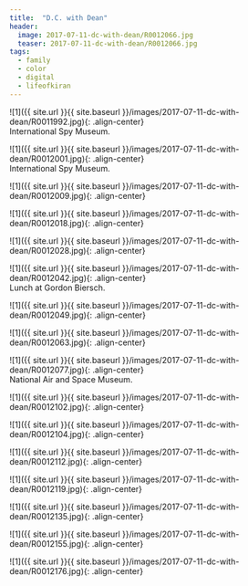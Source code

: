 ```yaml
---
title:  "D.C. with Dean"
header:
  image: 2017-07-11-dc-with-dean/R0012066.jpg
  teaser: 2017-07-11-dc-with-dean/R0012066.jpg
tags: 
  - family
  - color
  - digital
  - lifeofkiran
---
```


<p></p>
![1]({{ site.url }}{{ site.baseurl }}/images/2017-07-11-dc-with-dean/R0011992.jpg){: .align-center}
<figcaption>International Spy Museum.</figcaption>
<p></p>

<p></p>
![1]({{ site.url }}{{ site.baseurl }}/images/2017-07-11-dc-with-dean/R0012001.jpg){: .align-center}
<figcaption>International Spy Museum.</figcaption>
<p></p>

<p></p>
![1]({{ site.url }}{{ site.baseurl }}/images/2017-07-11-dc-with-dean/R0012009.jpg){: .align-center}
<figcaption> </figcaption>
<p></p>

<p></p>
![1]({{ site.url }}{{ site.baseurl }}/images/2017-07-11-dc-with-dean/R0012018.jpg){: .align-center}
<figcaption> </figcaption>
<p></p>

<p></p>
![1]({{ site.url }}{{ site.baseurl }}/images/2017-07-11-dc-with-dean/R0012028.jpg){: .align-center}
<figcaption> </figcaption>
<p></p>

<p></p>
![1]({{ site.url }}{{ site.baseurl }}/images/2017-07-11-dc-with-dean/R0012042.jpg){: .align-center}
<figcaption>Lunch at Gordon Biersch.</figcaption>
<p></p>

<p></p>
![1]({{ site.url }}{{ site.baseurl }}/images/2017-07-11-dc-with-dean/R0012049.jpg){: .align-center}
<figcaption> </figcaption>
<p></p>

<p></p>
![1]({{ site.url }}{{ site.baseurl }}/images/2017-07-11-dc-with-dean/R0012063.jpg){: .align-center}
<figcaption> </figcaption>
<p></p>

<p></p>
![1]({{ site.url }}{{ site.baseurl }}/images/2017-07-11-dc-with-dean/R0012077.jpg){: .align-center}
<figcaption>National Air and Space Museum.</figcaption>
<p></p>

<p></p>
![1]({{ site.url }}{{ site.baseurl }}/images/2017-07-11-dc-with-dean/R0012102.jpg){: .align-center}
<figcaption> </figcaption>
<p></p>

<p></p>
![1]({{ site.url }}{{ site.baseurl }}/images/2017-07-11-dc-with-dean/R0012104.jpg){: .align-center}
<figcaption> </figcaption>
<p></p>

<p></p>
![1]({{ site.url }}{{ site.baseurl }}/images/2017-07-11-dc-with-dean/R0012112.jpg){: .align-center}
<figcaption> </figcaption>
<p></p>

<p></p>
![1]({{ site.url }}{{ site.baseurl }}/images/2017-07-11-dc-with-dean/R0012119.jpg){: .align-center}
<figcaption> </figcaption>
<p></p>

<p></p>
![1]({{ site.url }}{{ site.baseurl }}/images/2017-07-11-dc-with-dean/R0012135.jpg){: .align-center}
<figcaption> </figcaption>
<p></p>

<p></p>
![1]({{ site.url }}{{ site.baseurl }}/images/2017-07-11-dc-with-dean/R0012155.jpg){: .align-center}
<figcaption> </figcaption>
<p></p>

<p></p>
![1]({{ site.url }}{{ site.baseurl }}/images/2017-07-11-dc-with-dean/R0012176.jpg){: .align-center}
<figcaption> </figcaption>
<p></p>

